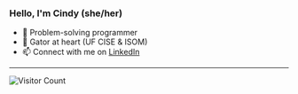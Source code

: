 <!---
wcindyw/wcindyw is a ✨ special ✨ repository because its `README.md` (this file) appears on your GitHub profile.
You can click the Preview link to take a look at your changes.
--->

### Hello, I'm Cindy (she/her)

* 🧩 Problem-solving programmer 
* 🐊 Gator at heart (UF CISE & ISOM)
* 📫 Connect with me on [LinkedIn](https://www.linkedin.com/in/wcindyw/)

---

![Visitor Count](https://profile-counter.glitch.me/wcindyw/count.svg)
